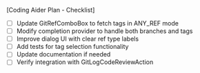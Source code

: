 [Coding Aider Plan - Checklist]

- [ ] Update GitRefComboBox to fetch tags in ANY_REF mode
- [ ] Modify completion provider to handle both branches and tags
- [ ] Improve dialog UI with clear ref type labels
- [ ] Add tests for tag selection functionality
- [ ] Update documentation if needed
- [ ] Verify integration with GitLogCodeReviewAction
